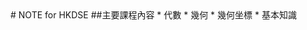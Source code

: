 <!DOCTYPE html>
<html>
  <head>
    <meta charset="utf-8">
# NOTE for HKDSE
##主要課程內容
* 代數
* 幾何
* 幾何坐標
* 基本知識
    </head>
  </body>
</html>


